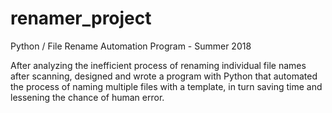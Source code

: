 # renamer_project
Python / File Rename Automation Program - Summer 2018

After analyzing the inefficient process of renaming individual file names after scanning, designed and wrote a program with Python that automated the process of naming multiple files with a template, in turn saving time and lessening the chance of human error.
